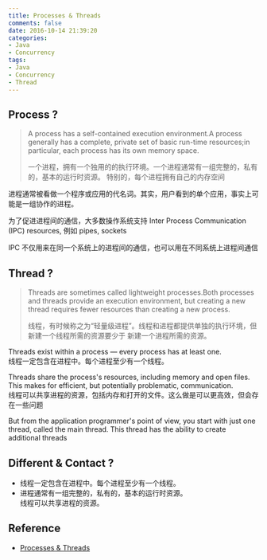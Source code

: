 ```yaml
---
title: Processes & Threads
comments: false
date: 2016-10-14 21:39:20
categories:
- Java
- Concurrency
tags:
- Java
- Concurrency
- Thread
---
```


## Process ?

> A process has a self-contained execution environment.A process generally has a complete, private set of basic run-time resources;in particular, each process has its own memory space.
> 
> 一个进程，拥有一个独用的的执行环境。一个进程通常有一组完整的，私有的，基本的运行时资源。
特别的，每个进程拥有自己的内存空间

进程通常被看做一个程序或应用的代名词。其实，用户看到的单个应用，事实上可能是一组协作的进程。

为了促进进程间的通信，大多数操作系统支持 Inter Process Communication (IPC) resources,
例如 pipes, sockets

IPC 不仅用来在同一个系统上的进程间的通信，也可以用在不同系统上进程间通信

## Thread ?

> Threads are sometimes called lightweight processes.Both processes and threads provide an execution environment, but creating a new thread requires fewer resources than creating a new process.
> 
> 线程，有时候称之为“轻量级进程”。线程和进程都提供单独的执行环境，但新建一个线程所需的资源要少于
新建一个进程所需的资源。

Threads exist within a process — every process has at least one.  
线程一定包含在进程中。每个进程至少有一个线程。

Threads share the process's resources, including memory and open files. This makes for efficient, but potentially problematic, communication.  
线程可以共享进程的资源，包括内存和打开的文件。这么做是可以更高效，但会存在一些问题

But from the application programmer's point of view, you start with just one thread, called the main thread. This thread has the ability to create additional threads

## Different & Contact ?
- 线程一定包含在进程中。每个进程至少有一个线程。
- 进程通常有一组完整的，私有的，基本的运行时资源。  
线程可以共享进程的资源。

## Reference
- [Processes & Threads](https://docs.oracle.com/javase/tutorial/essential/concurrency/procthread.html)
